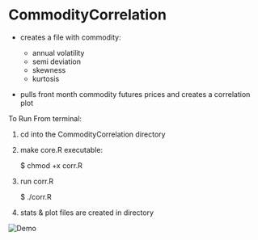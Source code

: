 # CommodityCorrelation

* creates a file with commodity:
  * annual volatility
  * semi deviation
  * skewness
  * kurtosis

* pulls front month commodity futures prices and creates a correlation plot

To Run From terminal:

  1) cd into the CommodityCorrelation directory


  2) make core.R executable:

      $ chmod +x corr.R


  4) run corr.R

      $ ./corr.R


  5) stats & plot files are created in directory

 

![Demo](https://cloud.githubusercontent.com/assets/11936956/12631584/b027fb68-c517-11e5-8a5a-42f7a1cd33c4.png)
